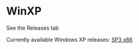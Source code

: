 # WinXP

See the Releases tab

Currently available Windows XP releases: [SP3 x86](https://github.com/ryanfortner/WinXP/releases/tag/WinXP-SP3-x86)
